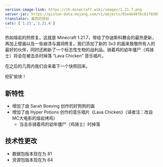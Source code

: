 ```yaml
---
version-image-link: https://zh.minecraft.wiki/images/1.21.7.png
server-jar: https://piston-data.mojang.com/v1/objects/05e4b48fbc01f0385adb74bcff9751d34552486c/server.jar
translator: 最亮的信标
cats: ['1.21','1.21.6']
---
```

热如熔岩的热修复。这就是 Minecraft 1.21.7，带给了你迪斯科舞会的最热更新，再加上壁画以及一些崩溃与漏洞修复。我们添加了新的 3x3 的画来致敬所有人的最好的伙伴，同时还刷新了一个标志性生物的战利品。骑着鸡的幼年僵尸（鸡骑士）将会在被击杀时掉落 “Lava Chicken” 音乐唱片。

在之后的几周内我们会来着下一个快照回来。

挖矿愉快！

## 新特性
* 增加了由 Sarah Boeving 创作的好狗狗的画
* 增加了由 Hyper Potions 创作的音乐唱片《Lava Chicken》（译者注：改自MC大电影的熔岩烤鸡）
    * 当击杀骑着鸡的幼年僵尸（鸡骑士）时掉落

## 技术性更改
* 数据包版本现在为 81
* 资源包版本现在为 64